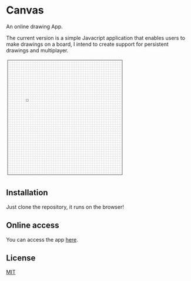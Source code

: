 # Canvas

An online drawing App.

The current version is a simple Javacript application that enables users to make drawings on a board, I intend to create support for persistent drawings and multiplayer.

![Game demo](https://raw.githubusercontent.com/iammateus/Canvas/assets/demo.gif)

## Installation

Just clone the repository, it runs on the browser!

## Online access

You can access the app [here](https://iammateus.github.io/Canvas/).

## License

[MIT](https://github.com/iammateus/Canvas/blob/master/LICENSE)
